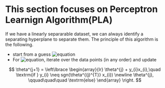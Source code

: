 # This section focuses on Perceptron Learnign Algorithm(PLA)

If we have a linearly separarable dataset, we can always identify a separating hyperplane to separate them.
The principle of this algorithm is the following.

* start from a guess ![equation](https://latex.codecogs.com/gif.latex?\theta)
* For ![equation](https://latex.codecogs.com/gif.latex?j&space;>&space;1), iterate over the data points (in any order) 
and update

$$
\theta^{j+1} = \left\lbrace
\begin{array}{lr}
\theta^{j} + y_{i}x_{i},\quad \textrm{if } y_{i} \neq sgn(\theta^{(j)^{T}} x_{i}) \newline
\theta^{j}, \qquad\quad\quad \textrm{else}
\end{array}
\right.
$$

